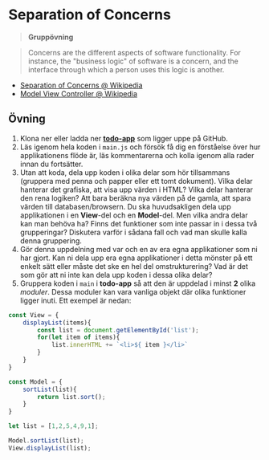 # Separation of Concerns
> **Gruppövning**

> Concerns are the different aspects of software functionality. For instance, the "business logic" of software is a concern, and the interface through which a person uses this logic is another.

* [Separation of Concerns @ Wikipedia](https://en.wikipedia.org/wiki/Separation_of_concerns)
* [Model View Controller @ Wikipedia](https://en.wikipedia.org/wiki/Model%E2%80%93view%E2%80%93controller)

## Övning

1. Klona ner eller ladda ner [**todo-app**](https://github.com/mi-fed17/todo-app) som ligger uppe på GitHub.
2. Läs igenom hela koden i `main.js` och försök få dig en förståelse över hur applikationens flöde är, läs kommentarerna och kolla igenom alla rader innan du fortsätter.
3. Utan att koda, dela upp koden i olika delar som hör tillsammans (gruppera med penna och papper eller ett tomt dokument). Vilka delar hanterar det grafiska, att visa upp värden i HTML? Vilka delar hanterar den rena logiken? Att bara beräkna nya värden på de gamla, att spara värden till databasen/browsern. Du ska huvudsakligen dela upp applikationen i en **View**-del och en **Model**-del. Men vilka andra delar kan man behöva ha? Finns det funktioner som inte passar in i dessa två grupperingar? Diskutera varför i sådana fall och vad man skulle kalla denna gruppering.
4. Gör denna uppdelning med var och en av era egna applikationer som ni har gjort. Kan ni dela upp era egna applikationer i detta mönster på ett enkelt sätt eller måste det ske en hel del omstrukturering? Vad är det som gör att ni inte kan dela upp koden i dessa olika delar?
5. Gruppera koden i `main` i **todo-app** så att den är uppdelad i minst **2** olika _moduler_. Dessa moduler kan vara vanliga objekt där olika funktioner ligger inuti. Ett exempel är nedan:
```js
const View = {
    displayList(items){
        const list = document.getElementById('list');
        for(let item of items){
            list.innerHTML += `<li>${ item }</li>`
        }
    }
}

const Model = {
    sortList(list){
        return list.sort();
    }
}

let list = [1,2,5,4,9,1];

Model.sortList(list);
View.displayList(list);
```
